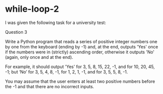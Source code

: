 # while-loop-2

I was given the following task for a university test:

Question 3

Write a Python program that reads a series of positive integer numbers one by one from the 
keyboard (ending by -1) and, at the end, outputs 'Yes' once if the numbers were in (strictly) 
ascending order, otherwise it outputs 'No' (again, only once and at the end).

For example, it should output 'Yes' for 3, 5, 8, 15, 22, -1, and for 10, 20, 45, -1; 
but ‘No’ for 3, 5, 4, 8, -1, for 1, 2, 1, -1, and for 3, 5, 5, 8, -1.

You may assume that the user enters at least two positive numbers before the -1 and 
that there are no incorrect inputs.
